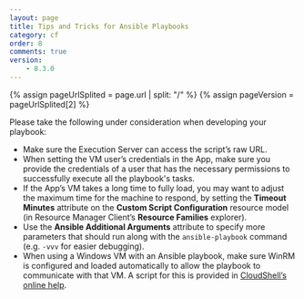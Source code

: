 ```yaml
---
layout: page
title: Tips and Tricks for Ansible Playbooks
category: cf
order: 8
comments: true
version:
    - 8.3.0
---
```


{% assign pageUrlSplited = page.url | split: "/" %}
{% assign pageVersion = pageUrlSplited[2] %}

Please take the following under consideration when developing your playbook:

* Make sure the Execution Server can access the script’s raw URL.
* When setting the VM user’s credentials in the App, make sure you provide the credentials of a user that has the necessary permissions to successfully execute all the playbook's tasks.
* If the App’s VM takes a long time to fully load, you may want to adjust the maximum time for the machine to respond, by setting the **Timeout Minutes** attribute on the **Custom Script Configuration** resource model (in Resource Manager Client’s **Resource Families** explorer).
* Use the **Ansible Additional Arguments** attribute to specify more parameters that should run along with the `ansible-playbook` command (e.g. `-vvv` for easier debugging).
* When using a Windows VM with an Ansible playbook, make sure WinRM is configured and loaded automatically to allow the playbook to communicate with that VM. A script for this is provided in [CloudShell’s online help](http://help.quali.com/Online%20Help/8.0.0.7741/Portal/Content/Admn/Cnfg-WinRM-for-Ansible.htm?Highlight=winrm).